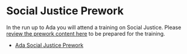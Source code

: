 # Social Justice Prework

In the run up to Ada you will attend a training on Social Justice.  Please [review the prework content here](https://github.com/Ada-Developers-Academy/ada-precourse-v2/raw/master/02-ada-equity-work/Ada-C15-Social-Justice-Prework.pdf) to be prepared for the training.

* [Ada Social Justice Prework](https://github.com/Ada-Developers-Academy/ada-precourse-v2/raw/master/02-ada-equity-work/Ada-C15-Social-Justice-Prework.pdf)

